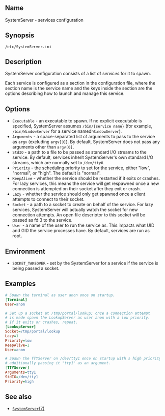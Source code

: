 ## Name

SystemServer - services configuration

## Synopsis

`/etc/SystemServer.ini`

## Description

SystemServer configuration consists of a list of *services* for it to spawn.

Each service is configured as a section in the configuration file, where the
section name is the service name and the keys inside the section are the options
describing how to launch and manage this service.

## Options

* `Executable` - an executable to spawn. If no explicit executable is specified, SystemServer assumes `/bin/{service name}` (for example, `/bin/WindowServer` for a service named `WindowServer`).
* `Arguments` - a space-separated list of arguments to pass to the service as `argv` (excluding `argv[0]`). By default, SystemServer does not pass any arguments other than `argv[0]`.
* `StdIO` - a path to a file to be passed as standard I/O streams to the service. By default, services inherit SystemServer's own standard I/O streams, which are normally set to `/dev/tty0`.
* `Priority` - the scheduling priority to set for the service, either "low", "normal", or "high". The default is "normal".
* `KeepAlive` - whether the service should be restarted if it exits or crashes. For lazy services, this means the service will get respawned once a new connection is attempted on their socket after they exit or crash.
* `Lazy` - whether the service should only get spawned once a client attempts to connect to their socket.
* `Socket` - a path to a socket to create on behalf of the service. For lazy services, SystemServer will actually watch the socket for new connection attempts. An open file descriptor to this socket will be passed as fd 3 to the service.
* `User` - a name of the user to run the service as. This impacts what UID and GID the service processes have. By default, services are run as root.

## Environment

* `SOCKET_TAKEOVER` - set by the SystemServer for a service if the service is being passed a socket.

## Examples

```ini
# Spawn the terminal as user anon once on startup.
[Terminal]
User=anon

# Set up a socket at /tmp/portal/lookup; once a connection attempt
# is made spawn the LookupServer as user anon with a low priority.
# If it exits or crashes, repeat.
[LookupServer]
Socket=/tmp/portal/lookup
Lazy=1
Priority=low
KeepAlive=1
User=anon

# Spawn the TTYServer on /dev/tty1 once on startup with a high priority,
# additionally passing it "tty1" as an argument.
[TTYServer]
Arguments=tty1
StdIO=/dev/tty1
Priority=high
```

## See also

* [`SystemServer`(7)](../man7/SystemServer.md)
